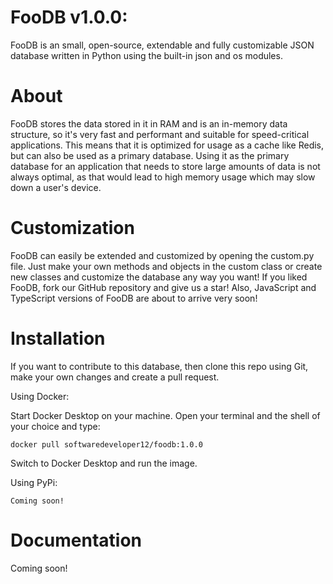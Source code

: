 # FooDB v1.0.0:
FooDB is an small, open-source, extendable and fully customizable JSON database written in Python using the built-in json and os  modules.

# About
FooDB stores the data stored in it in RAM and is an in-memory data structure, so it's very fast and performant and suitable for speed-critical applications.
This means that it is optimized for usage as a cache like Redis, but can also be used as a primary database.
Using it as the primary database for an application that needs to store large amounts of data is not always optimal, as that would 
lead to high memory usage which may slow down a user's device.

# Customization
FooDB can easily be extended and customized by opening the custom.py file.
Just make your own methods and objects in the custom class or create new classes and customize the database any way you want!
If you liked FooDB, fork our GitHub repository and give us a star!
Also, JavaScript and TypeScript versions of FooDB are about to arrive very soon!

# Installation
If you want to contribute to this database, then clone this repo using Git, make your own changes and create a pull request.

Using Docker:

Start Docker Desktop on your machine.
Open your terminal and the shell of your choice and type:

```
docker pull softwaredeveloper12/foodb:1.0.0
```

Switch to Docker Desktop and run the image.

Using PyPi:

```
Coming soon!
```

# Documentation
Coming soon!